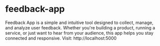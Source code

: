# feedback-app
Feedback App is a simple and intuitive tool designed to collect, manage, and analyze user feedback. Whether you're building a product, running a service, or just want to hear from your audience, this app helps you stay connected and responsive.
Visit: http://localhost:5000
